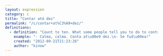 ```yaml
---
layout: expression
category: c
title: "Contar até dez"
permalink: "/c/contar+at%C3%A9+dez/"
definitions:
  - definition: "Count to ten. What some people tell you to do to control your anger."
    example: "- Calma, calma. Conta at\u00e9 dez.\n- Se fud\u00ea!"
    created: "2012-09-21T21:23:26"
    author: "kinow"
---
```

